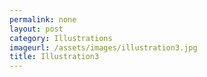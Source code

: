 ```yaml
---
permalink: none
layout: post
category: Illustrations
imageurl: /assets/images/illustration3.jpg
title: Illustration3
---
```

